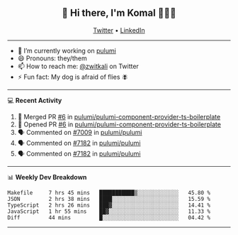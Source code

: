 <h2 align="center"> 👋 Hi there, I'm Komal 🧑🏾‍💻 </h2>
<p align="center">
    <a href="https://twitter.com/zwitkali">Twitter</a> •
    <a href="https://www.linkedin.com/in/komal-ali/">LinkedIn</a>
</p>

--------

- 🔭 I’m currently working on [pulumi](https://github.com/pulumi/pulumi)
- 😄 Pronouns: they/them
- 📫 How to reach me: [@zwitkali](https://twitter.com/zwitkali) on Twitter
- ⚡ Fun fact: My dog is afraid of flies 🪰

--------
💻 **Recent Activity**

<!--START_SECTION:activity-->
1. 🎉 Merged PR [#6](https://github.com/pulumi/pulumi-component-provider-ts-boilerplate/pull/6) in [pulumi/pulumi-component-provider-ts-boilerplate](https://github.com/pulumi/pulumi-component-provider-ts-boilerplate)
2. 💪 Opened PR [#6](https://github.com/pulumi/pulumi-component-provider-ts-boilerplate/pull/6) in [pulumi/pulumi-component-provider-ts-boilerplate](https://github.com/pulumi/pulumi-component-provider-ts-boilerplate)
3. 🗣 Commented on [#7009](https://github.com/pulumi/pulumi/issues/7009) in [pulumi/pulumi](https://github.com/pulumi/pulumi)
4. 🗣 Commented on [#7182](https://github.com/pulumi/pulumi/issues/7182) in [pulumi/pulumi](https://github.com/pulumi/pulumi)
5. 🗣 Commented on [#7182](https://github.com/pulumi/pulumi/issues/7182) in [pulumi/pulumi](https://github.com/pulumi/pulumi)
<!--END_SECTION:activity-->

--------

📊 **Weekly Dev Breakdown**
<!--START_SECTION:waka-->
```text
Makefile     7 hrs 45 mins   ███████████▒░░░░░░░░░░░░░   45.80 % 
JSON         2 hrs 38 mins   ████░░░░░░░░░░░░░░░░░░░░░   15.59 % 
TypeScript   2 hrs 26 mins   ███▓░░░░░░░░░░░░░░░░░░░░░   14.41 % 
JavaScript   1 hr 55 mins    ██▓░░░░░░░░░░░░░░░░░░░░░░   11.33 % 
Diff         44 mins         █░░░░░░░░░░░░░░░░░░░░░░░░   04.42 % 
```
<!--END_SECTION:waka-->

--------